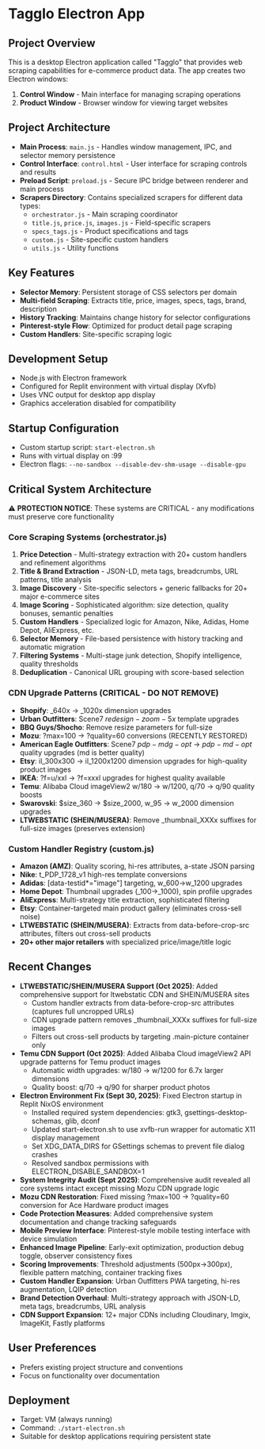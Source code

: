 # Tagglo Electron App

## Project Overview
This is a desktop Electron application called "Tagglo" that provides web scraping capabilities for e-commerce product data. The app creates two Electron windows:

1. **Control Window** - Main interface for managing scraping operations
2. **Product Window** - Browser window for viewing target websites

## Project Architecture
- **Main Process**: `main.js` - Handles window management, IPC, and selector memory persistence  
- **Control Interface**: `control.html` - User interface for scraping controls and results
- **Preload Script**: `preload.js` - Secure IPC bridge between renderer and main process
- **Scrapers Directory**: Contains specialized scrapers for different data types:
  - `orchestrator.js` - Main scraping coordinator
  - `title.js`, `price.js`, `images.js` - Field-specific scrapers
  - `specs_tags.js` - Product specifications and tags
  - `custom.js` - Site-specific custom handlers
  - `utils.js` - Utility functions

## Key Features
- **Selector Memory**: Persistent storage of CSS selectors per domain
- **Multi-field Scraping**: Extracts title, price, images, specs, tags, brand, description
- **History Tracking**: Maintains change history for selector configurations
- **Pinterest-style Flow**: Optimized for product detail page scraping
- **Custom Handlers**: Site-specific scraping logic

## Development Setup
- Node.js with Electron framework
- Configured for Replit environment with virtual display (Xvfb)
- Uses VNC output for desktop app display
- Graphics acceleration disabled for compatibility

## Startup Configuration
- Custom startup script: `start-electron.sh`
- Runs with virtual display on :99
- Electron flags: `--no-sandbox --disable-dev-shm-usage --disable-gpu`

## Critical System Architecture
⚠️ **PROTECTION NOTICE**: These systems are CRITICAL - any modifications must preserve core functionality

### Core Scraping Systems (orchestrator.js)
1. **Price Detection** - Multi-strategy extraction with 20+ custom handlers and refinement algorithms
2. **Title & Brand Extraction** - JSON-LD, meta tags, breadcrumbs, URL patterns, title analysis
3. **Image Discovery** - Site-specific selectors + generic fallbacks for 20+ major e-commerce sites
4. **Image Scoring** - Sophisticated algorithm: size detection, quality bonuses, semantic penalties
5. **Custom Handlers** - Specialized logic for Amazon, Nike, Adidas, Home Depot, AliExpress, etc.
6. **Selector Memory** - File-based persistence with history tracking and automatic migration
7. **Filtering Systems** - Multi-stage junk detection, Shopify intelligence, quality thresholds
8. **Deduplication** - Canonical URL grouping with score-based selection

### CDN Upgrade Patterns (CRITICAL - DO NOT REMOVE)
- **Shopify**: _640x → _1020x dimension upgrades
- **Urban Outfitters**: Scene7 $redesign-zoom-5x$ template upgrades  
- **BBQ Guys/Shocho**: Remove resize parameters for full-size
- **Mozu**: ?max=100 → ?quality=60 conversions (RECENTLY RESTORED)
- **American Eagle Outfitters**: Scene7 $pdp-mdg-opt$ → $pdp-md-opt$ quality upgrades (md is better quality)
- **Etsy**: il_300x300 → il_1200x1200 dimension upgrades for high-quality product images
- **IKEA**: ?f=u/xxl → ?f=xxxl upgrades for highest quality available
- **Temu**: Alibaba Cloud imageView2 w/180 → w/1200, q/70 → q/90 quality boosts
- **Swarovski**: $size_360 → $size_2000, w_95 → w_2000 dimension upgrades
- **LTWEBSTATIC (SHEIN/MUSERA)**: Remove _thumbnail_XXXx suffixes for full-size images (preserves extension)

### Custom Handler Registry (custom.js)
- **Amazon (AMZ)**: Quality scoring, hi-res attributes, a-state JSON parsing
- **Nike**: t_PDP_1728_v1 high-res template conversions
- **Adidas**: [data-testid*="image"] targeting, w_600→w_1200 upgrades
- **Home Depot**: Thumbnail upgrades (_100→_1000), spin profile upgrades
- **AliExpress**: Multi-strategy title extraction, sophisticated filtering
- **Etsy**: Container-targeted main product gallery (eliminates cross-sell noise)
- **LTWEBSTATIC (SHEIN/MUSERA)**: Extracts from data-before-crop-src attributes, filters out cross-sell products
- **20+ other major retailers** with specialized price/image/title logic

## Recent Changes
- **LTWEBSTATIC/SHEIN/MUSERA Support (Oct 2025)**: Added comprehensive support for ltwebstatic CDN and SHEIN/MUSERA sites
  - Custom handler extracts from data-before-crop-src attributes (captures full uncropped URLs)
  - CDN upgrade pattern removes _thumbnail_XXXx suffixes for full-size images
  - Filters out cross-sell products by targeting .main-picture container only
- **Temu CDN Support (Oct 2025)**: Added Alibaba Cloud imageView2 API upgrade patterns for Temu product images
  - Automatic width upgrades: w/180 → w/1200 for 6.7x larger dimensions
  - Quality boost: q/70 → q/90 for sharper product photos
- **Electron Environment Fix (Sept 30, 2025)**: Fixed Electron startup in Replit NixOS environment
  - Installed required system dependencies: gtk3, gsettings-desktop-schemas, glib, dconf
  - Updated start-electron.sh to use xvfb-run wrapper for automatic X11 display management
  - Set XDG_DATA_DIRS for GSettings schemas to prevent file dialog crashes
  - Resolved sandbox permissions with ELECTRON_DISABLE_SANDBOX=1
- **System Integrity Audit (Sept 2025)**: Comprehensive audit revealed all core systems intact except missing Mozu CDN upgrade logic
- **Mozu CDN Restoration**: Fixed missing ?max=100 → ?quality=60 conversion for Ace Hardware product images
- **Code Protection Measures**: Added comprehensive system documentation and change tracking safeguards
- **Mobile Preview Interface**: Pinterest-style mobile testing interface with device simulation
- **Enhanced Image Pipeline**: Early-exit optimization, production debug toggle, observer consistency fixes
- **Scoring Improvements**: Threshold adjustments (500px→300px), flexible pattern matching, container tracking fixes
- **Custom Handler Expansion**: Urban Outfitters PWA targeting, hi-res augmentation, LQIP detection
- **Brand Detection Overhaul**: Multi-strategy approach with JSON-LD, meta tags, breadcrumbs, URL analysis
- **CDN Support Expansion**: 12+ major CDNs including Cloudinary, Imgix, ImageKit, Fastly platforms

## User Preferences
- Prefers existing project structure and conventions
- Focus on functionality over documentation

## Deployment
- Target: VM (always running)
- Command: `./start-electron.sh`
- Suitable for desktop applications requiring persistent state